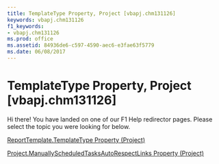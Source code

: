 ```yaml
---
title: TemplateType Property, Project [vbapj.chm131126]
keywords: vbapj.chm131126
f1_keywords:
- vbapj.chm131126
ms.prod: office
ms.assetid: 84936de6-c597-4590-aec6-e3fae63f5779
ms.date: 06/08/2017
---
```



# TemplateType Property, Project [vbapj.chm131126]

Hi there! You have landed on one of our F1 Help redirector pages. Please select the topic you were looking for below.

[ReportTemplate.TemplateType Property (Project)](http://msdn.microsoft.com/library/5461ae85-0168-f31b-1c04-878afed001e2%28Office.15%29.aspx)

[Project.ManuallyScheduledTasksAutoRespectLinks Property (Project)](http://msdn.microsoft.com/library/158b13c8-5829-8e68-804f-fd96913e295d%28Office.15%29.aspx)


